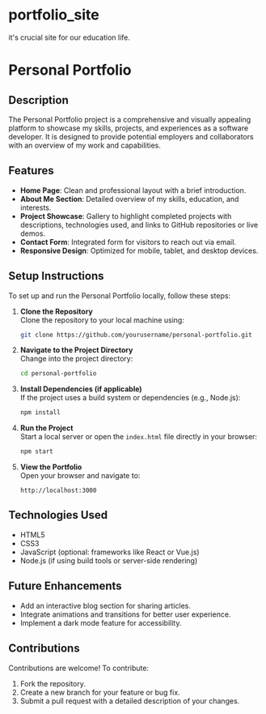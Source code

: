 # portfolio_site
it's crucial site for our education life.
# Personal Portfolio

## Description
The Personal Portfolio project is a comprehensive and visually appealing platform to showcase my skills, projects, and experiences as a software developer. It is designed to provide potential employers and collaborators with an overview of my work and capabilities.

## Features
- **Home Page**: Clean and professional layout with a brief introduction.
- **About Me Section**: Detailed overview of my skills, education, and interests.
- **Project Showcase**: Gallery to highlight completed projects with descriptions, technologies used, and links to GitHub repositories or live demos.
- **Contact Form**: Integrated form for visitors to reach out via email.
- **Responsive Design**: Optimized for mobile, tablet, and desktop devices.

## Setup Instructions
To set up and run the Personal Portfolio locally, follow these steps:

1. **Clone the Repository**  
   Clone the repository to your local machine using:
   ```bash
   git clone https://github.com/yourusername/personal-portfolio.git
   ```

2. **Navigate to the Project Directory**  
   Change into the project directory:
   ```bash
   cd personal-portfolio
   ```

3. **Install Dependencies (if applicable)**  
   If the project uses a build system or dependencies (e.g., Node.js):
   ```bash
   npm install
   ```

4. **Run the Project**  
   Start a local server or open the `index.html` file directly in your browser:
   ```bash
   npm start
   ```

5. **View the Portfolio**  
   Open your browser and navigate to:
   ```
   http://localhost:3000
   ```

## Technologies Used
- HTML5
- CSS3
- JavaScript (optional: frameworks like React or Vue.js)
- Node.js (if using build tools or server-side rendering)

## Future Enhancements
- Add an interactive blog section for sharing articles.
- Integrate animations and transitions for better user experience.
- Implement a dark mode feature for accessibility.

## Contributions
Contributions are welcome! To contribute:
1. Fork the repository.
2. Create a new branch for your feature or bug fix.
3. Submit a pull request with a detailed description of your changes.


